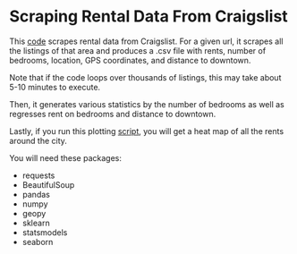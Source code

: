 # Scraping Rental Data From Craigslist

This [code](scraping_example.py) scrapes rental data from Craigslist. For a given url, it scrapes all the listings of that area and produces a .csv file with rents, number of bedrooms, location, GPS coordinates, and distance to downtown.

Note that if the code loops over thousands of listings, this may take about 5-10 minutes to execute.

Then, it generates various statistics by the number of bedrooms as well as regresses rent on bedrooms and distance to downtown. 

Lastly, if you run this plotting [script](heat_map_example.py), you will get a heat map of all the rents around the city.

You will need these packages:
* requests
* BeautifulSoup
* pandas
* numpy
* geopy
* sklearn
* statsmodels
* seaborn
